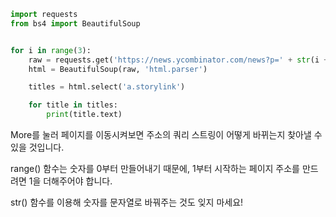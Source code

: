 
```python
import requests
from bs4 import BeautifulSoup


for i in range(3):
    raw = requests.get('https://news.ycombinator.com/news?p=' + str(i + 1)).text
    html = BeautifulSoup(raw, 'html.parser')

    titles = html.select('a.storylink')

    for title in titles:
        print(title.text)
```

More를 눌러 페이지를 이동시켜보면 주소의 쿼리 스트링이 어떻게 바뀌는지 찾아낼 수 있을 것입니다.

range() 함수는 숫자를 0부터 만들어내기 때문에, 1부터 시작하는 페이지 주소를 만드려면 1을 더해주어야 합니다.

str() 함수를 이용해 숫자를 문자열로 바꿔주는 것도 잊지 마세요!